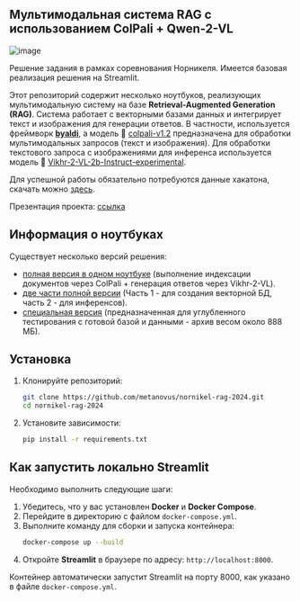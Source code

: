 ## Мультимодальная система RAG с использованием ColPali + Qwen-2-VL

![image](https://github.com/user-attachments/assets/89cf16d4-f46e-43e5-9132-6d6a124ac9e7)

Решение задания в рамках соревнования Норникеля. Имеется базовая реализация решения на Streamlit.

Этот репозиторий содержит несколько ноутбуков, реализующих мультимодальную систему на базе **Retrieval-Augmented Generation (RAG)**. Система работает с векторными базами данных и интегрирует текст и изображения для генерации ответов. В частности, используется фреймворк [**byaldi**](https://github.com/AnswerDotAI/byaldi), а модель 🤗 [colpali-v1.2](https://huggingface.co/vidore/colpali-v1.2) предназначена для обработки мультимодальных запросов (текст и изображения). Для обработки текстового запроса с изображениями для инференса используется модель 🤗 [Vikhr-2-VL-2b-Instruct-experimental](https://huggingface.co/Vikhrmodels/Vikhr-2-VL-2b-Instruct-experimental).

Для успешной работы обязательно потребуются данные хакатона, скачать можно [здесь](https://drive.google.com/file/d/1bHGJGOnVtRYCl7LJ8eR7VGwKd6C7eMK6/view?usp=drive_link).

Презентация проекта: [ссылка](https://docs.google.com/presentation/d/1zIQuq2tAB_irfEUKqE9o7y3hMjgsTv-R/edit?usp=drive_link&ouid=116877224998627974524&rtpof=true&sd=true)

## Информация о ноутбуках

Существует несколько версий решения: 
- [полная версия в одном ноутбуке](https://github.com/metanovus/nornikel-rag-2024/tree/main/notebooks/for_demontration) (выполнение индексации документов через ColPali + генерация ответов через Vikhr-2-VL).
- [две части полной версии](https://github.com/metanovus/nornikel-rag-2024/tree/main/notebooks/for_testing) (Часть 1 - для создания векторной БД, часть 2 - для инференсов).
- [специальная версия](https://drive.google.com/file/d/1OaaVAQY5A9o3QIvGhHMH71Qtlp3m0u0O/view?usp=drive_link) (предназначенная для углубленного тестирования с готовой базой и данными - архив весом около 888 МБ).

## Установка

1. Клонируйте репозиторий:
   ```bash
   git clone https://github.com/metanovus/nornikel-rag-2024.git
   cd nornikel-rag-2024
   ```

2. Установите зависимости:
   ```bash
   pip install -r requirements.txt
   ```
   
## Как запустить локально Streamlit
Необходимо выполнить следующие шаги:

1. Убедитесь, что у вас установлен **Docker** и **Docker Compose**.
2. Перейдите в директорию с файлом `docker-compose.yml`.
3. Выполните команду для сборки и запуска контейнера:
   ```bash
   docker-compose up --build
   ```
4. Откройте **Streamlit** в браузере по адресу: `http://localhost:8000`.

Контейнер автоматически запустит Streamlit на порту 8000, как указано в файле `docker-compose.yml`.
